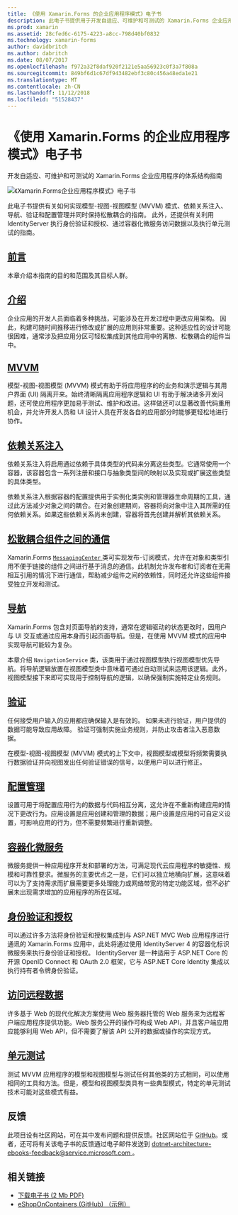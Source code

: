 ```yaml
---
title: 《使用 Xamarin.Forms 的企业应用程序模式》电子书
description: 此电子书提供用于开发自适应、可维护和可测试的 Xamarin.Forms 企业应用程序的体系结构指南。
ms.prod: xamarin
ms.assetid: 28cfed6c-6175-4223-a8cc-798d40bf0832
ms.technology: xamarin-forms
author: davidbritch
ms.author: dabritch
ms.date: 08/07/2017
ms.openlocfilehash: f972a32f8daf920f2121e5aa56923c0f3a7f808a
ms.sourcegitcommit: 849bf6d1c67df943482ebf3c80c456a48eda1e21
ms.translationtype: MT
ms.contentlocale: zh-CN
ms.lasthandoff: 11/12/2018
ms.locfileid: "51528437"
---
```

# <a name="enterprise-application-patterns-using-xamarinforms-ebook"></a>《使用 Xamarin.Forms 的企业应用程序模式》电子书

开发自适应、可维护和可测试的 Xamarin.Forms 企业应用程序的体系结构指南

![](images/cover-sml.png "《Xamarin.Forms企业应用程序模式》电子书")

此电子书提供有关如何实现模型-视图-视图模型 (MVVM) 模式、依赖关系注入、导航、验证和配置管理并同时保持松散耦合的指南。 此外，还提供有关利用 IdentityServer 执行身份验证和授权、通过容器化微服务访问数据以及执行单元测试的指南。

## <a name="prefaceprefacemd"></a>[前言](preface.md)

本章介绍本指南的目的和范围及其目标人群。

## <a name="introductionintroductionmd"></a>[介绍](introduction.md)

企业应用的开发人员面临着多种挑战，可能涉及在开发过程中更改应用架构。 因此，构建可随时间推移进行修改或扩展的应用则非常重要。这种适应性的设计可能很困难，通常涉及把应用分区可轻松集成到其他应用中的离散、松散耦合的组件当中。

## <a name="mvvmmvvmmd"></a>[MVVM](mvvm.md)

模型-视图-视图模型 (MVVM) 模式有助于将应用程序的的业务和演示逻辑与其用户界面 (UI) 隔离开来。始终清晰隔离应用程序逻辑和 UI 有助于解决诸多开发问题，还可使应用程序更加易于测试、维护和改进。这样做还可以显著改善代码重用机会，并允许开发人员和 UI 设计人员在开发各自的应用部分时能够更轻松地进行协作。

## <a name="dependency-injectiondependency-injectionmd"></a>[依赖关系注入](dependency-injection.md)

依赖关系注入将启用通过依赖于具体类型的代码来分离这些类型。它通常使用一个容器，该容器包含一系列注册和接口与抽象类型间的映射以及实现或扩展这些类型的具体类型。

依赖关系注入根据容器的配置提供用于实例化类实例和管理器生命周期的工具，通过此方法减少对象之间的耦合。在对象创建期间，容器将向对象中注入其所需的任何依赖关系。如果这些依赖关系尚未创建，容器将首先创建并解析其依赖关系。

## <a name="communicating-between-loosely-coupled-componentscommunicating-between-loosely-coupled-componentsmd"></a>[松散耦合组件之间的通信](communicating-between-loosely-coupled-components.md)

Xamarin.Forms [ `MessagingCenter` ](xref:Xamarin.Forms.MessagingCenter) 类可实现发布-订阅模式，允许在对象和类型引用不便于链接的组件之间进行基于消息的通信。此机制允许发布者和订阅者在无需相互引用的情况下进行通信，帮助减少组件之间的依赖性，同时还允许这些组件接受独立开发和测试。

## <a name="navigationnavigationmd"></a>[导航](navigation.md)

Xamarin.Forms 包含对页面导航的支持，通常在逻辑驱动的状态更改时，因用户与 UI 交互或通过应用本身而引起页面导航。但是，在使用 MVVM 模式的应用中实现导航可能较为复杂。

本章介绍 `NavigationService` 类，该类用于通过视图模型执行视图模型优先导航。将导航逻辑放置在视图模型类中意味着可通过自动测试来运用该逻辑。此外，视图模型接下来即可实现用于控制导航的逻辑，以确保强制实施特定业务规则。

## <a name="validationvalidationmd"></a>[验证](validation.md)

任何接受用户输入的应用都应确保输入是有效的。 如果未进行验证，用户提供的数据可能导致应用故障。 验证可强制实施业务规则，并防止攻击者注入恶意数据。

在模型-视图-视图模型 (MVVM) 模式的上下文中，视图模型或模型将频繁需要执行数据验证并向视图发出任何验证错误的信号，以便用户可以进行修正。

## <a name="configuration-managementconfiguration-managementmd"></a>[配置管理](configuration-management.md)

设置可用于将配置应用行为的数据与代码相互分离，这允许在不重新构建应用的情况下更改行为。应用设置是应用创建和管理的数据；用户设置是应用的可自定义设置，可影响应用的行为，但不需要频繁进行重新调整。

## <a name="containerized-microservicescontainerized-microservicesmd"></a>[容器化微服务](containerized-microservices.md)

微服务提供一种应用程序开发和部署的方法，可满足现代云应用程序的敏捷性、规模和可靠性要求。微服务的主要优点之一是，它们可以独立地横向扩展，这意味着可以为了支持需求而扩展需要更多处理能力或网络带宽的特定功能区域，但不必扩展未出现需求增加的应用程序的所在区域。

## <a name="authentication-and-authorizationauthentication-and-authorizationmd"></a>[身份验证和授权](authentication-and-authorization.md)

可以通过许多方法将身份验证和授权集成到与 ASP.NET MVC Web 应用程序进行通讯的 Xamarin.Forms 应用中，此处将通过使用 IdentityServer 4 的容器化标识微服务来执行身份验证和授权。 IdentityServer 是一种适用于 ASP.NET Core 的开源 OpenID Connect 和 OAuth 2.0 框架，它与 ASP.NET Core Identity 集成以执行持有者令牌身份验证。

## <a name="accessing-remote-dataaccessing-remote-datamd"></a>[访问远程数据](accessing-remote-data.md)

许多基于 Web 的现代化解决方案使用 Web 服务器托管的 Web 服务来为远程客户端应用程序提供功能。Web 服务公开的操作可构成 Web API，并且客户端应用应能够利用 Web API，但不需要了解该 API 公开的数据或操作的实现方式。

## <a name="unit-testingunit-testingmd"></a>[单元测试](unit-testing.md)

测试 MVVM 应用程序的模型和视图模型与测试任何其他类的方式相同，可以使用相同的工具和方法。但是，模型和视图模型类具有一些典型模式，特定的单元测试技术可能对这些模式有益。

## <a name="feedback"></a>反馈

此项目设有社区网站，可在其中发布问题和提供反馈。社区网站位于 [GitHub](https://github.com/dotnet-architecture/eShopOnContainers)。或者，还可将有关该电子书的反馈通过电子邮件发送到 [ dotnet-architecture-ebooks-feedback@service.microsoft.com ](mailto:dotnet-architecture-ebooks-feedback@service.microsoft.com)。


## <a name="related-links"></a>相关链接

- [下载电子书 (2 Mb PDF)](https://aka.ms/xamarinpatternsebook)
- [eShopOnContainers (GitHub) （示例）](https://github.com/dotnet-architecture/eShopOnContainers)
